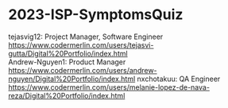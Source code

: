 # 2023-ISP-SymptomsQuiz

tejasvig12: Project Manager, Software Engineer
  https://www.codermerlin.com/users/tejasvi-gutta/Digital%20Portfolio/index.html  
Andrew-Nguyen1: Product Manager
  https://www.codermerlin.com/users/andrew-nguyen/Digital%20Portfolio/index.html
nxchotakuu: QA Engineer
  https://www.codermerlin.com/users/melanie-lopez-de-nava-reza/Digital%20Portfolio/index.html
